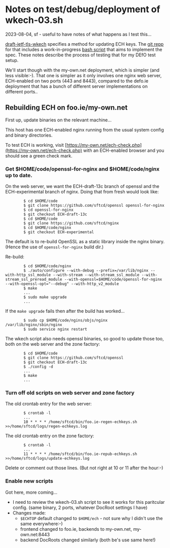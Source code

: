 
# Notes on test/debug/deployment of wkech-03.sh

2023-08-04, sf - useful to have notes of what happens as I test this...

[draft-ietf-tls-wkech](https://datatracker.ietf.org/doc/html/draft-ietf-tls-wkech) specifies
a method for updating ECH keys. The [git repp](https://github.com/sftcd/wkesni/) for
that includes a work-in-progress [bash script](https://github.com/sftcd/wkesni/blob/master/wkech-03.sh)
that aims to implement the spec. These notes describe the process of testing
that for my DEfO test setup.

We'll start though with the my-own.net deployment, which is simpler (and less
visible:-). That one is simpler as it only involves one nginx web server,
ECH-enabled on two ports (443 and 8443), compared to the defo.ie deployment
that has a bunch of different server implementations on different ports..

## Rebuilding ECH on foo.ie/my-own.net

First up, update binaries on the relevant machine...

This host has one ECH-enabled nginx running from the usual system config and
binary directories.

To test ECH is working, visit [https://my-own.net/ech-check.php](https://my-own.net/ech-check.php)
with an ECH-enabled browser and you should see a green check mark.

### Get $HOME/code/openssl-for-nginx and $HOME/code/nginx up to date.

On the web server, we want the ECH-draft-13c branch of openssl and the
ECH-experimental branch of nginx. Doing that from fresh would look like:

            $ cd $HOME/code
            $ git clone https://github.com/sftcd/openssl openssl-for-nginx
            $ cd openssl-for-nginx
            $ git checkout ECH-draft-13c
            $ cd $HOME/code
            $ git clone https://github.com/sftcd/nginx
            $ cd $HOME/code/nginx
            $ git checkout ECH-experimental

The default is to re-build OpenSSL as a static library inside the
nginx binary. (Hence the use of ``openssl-for-nginx`` build dir.)

Re-build:

            $ cd $HOME/code/nginx
            $ ./auto/configure --with-debug --prefix=/var/lib/nginx --with-http_ssl_module --with-stream --with-stream_ssl_module --with-stream_ssl_preread_module --with-openssl=$HOME/code/openssl-for-nginx  --with-openssl-opt="--debug" --with-http_v2_module
            $ make
            ...
            $ sudo make upgrade
            ...

If the ``make upgrade`` fails then after the build has worked...

            $ sudo cp $HOME/code/ngins/objs/nginx /var/lib/nginx/sbin/nginx
            $ sudo service nginx restart

The wkech script also needs openssl binaries, so good to update those
too, both on the web server and the zone factory:

            $ cd $HOME/code
            $ git clone https://github.com/sftcd/openssl
            $ git checkout ECH-draft-13c
            $ ./config -d
            ...
            $ make
            ...
            

### Turn off old scripts on web server and zone factory

The old crontab entry for the web server:

            $ crontab -l
            ...
            10 * * * * /home/sftcd/bin/foo.ie-regen-echkeys.sh >>/home/sftcd/logs/regen-echkeys.log

The old crontab entry on the zone factory:

            $ crontab -l
            ...
            11 * * * * /home/sftcd/bin/foo.ie-repub-echkeys.sh >>/home/sftcd/logs/update-echkeys.log

Delete or comment out those lines. (But not right at 10 or 11 after the hour:-)

### Enable new scripts

Got here, more coming...

- I need to review the wkech-03.sh script to see it works for
  this paritcular config. (same binary, 2 ports, whatever 
  DocRoot settings I have)
- Changes made:
    - ``$ECHTOP`` default changed to ``$HOME/ech`` - not sure why I didn't
      use the same everywhere:-)
    - frontend changed to foo.ie, backends to my-own.net, my-own.net:8443
    - backend DocRoots changed similarly (both be's use same here!)
